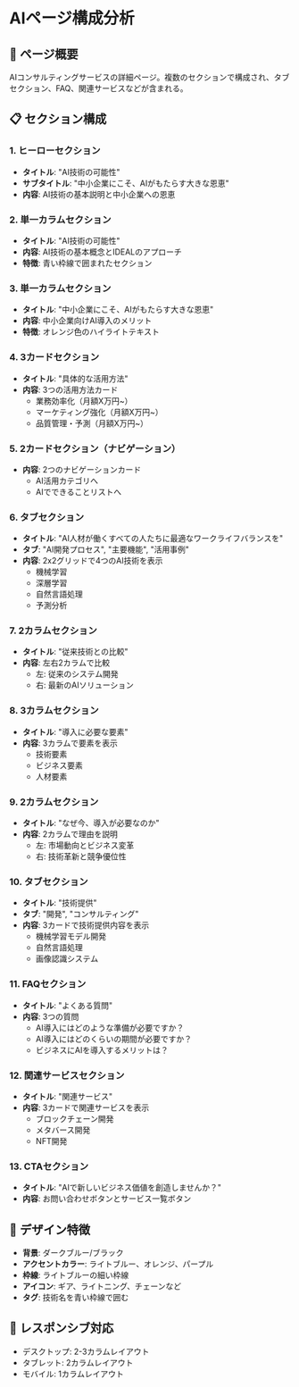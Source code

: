 # AIページ構成分析

## 🎯 ページ概要
AIコンサルティングサービスの詳細ページ。複数のセクションで構成され、タブセクション、FAQ、関連サービスなどが含まれる。

## 📋 セクション構成

### 1. ヒーローセクション
- **タイトル**: "AI技術の可能性"
- **サブタイトル**: "中小企業にこそ、AIがもたらす大きな恩恵"
- **内容**: AI技術の基本説明と中小企業への恩恵

### 2. 単一カラムセクション
- **タイトル**: "AI技術の可能性"
- **内容**: AI技術の基本概念とIDEALのアプローチ
- **特徴**: 青い枠線で囲まれたセクション

### 3. 単一カラムセクション
- **タイトル**: "中小企業にこそ、AIがもたらす大きな恩恵"
- **内容**: 中小企業向けAI導入のメリット
- **特徴**: オレンジ色のハイライトテキスト

### 4. 3カードセクション
- **タイトル**: "具体的な活用方法"
- **内容**: 3つの活用方法カード
  - 業務効率化（月額X万円~）
  - マーケティング強化（月額X万円~）
  - 品質管理・予測（月額X万円~）

### 5. 2カードセクション（ナビゲーション）
- **内容**: 2つのナビゲーションカード
  - AI活用カテゴリへ
  - AIでできることリストへ

### 6. タブセクション
- **タイトル**: "AI人材が働くすべての人たちに最適なワークライフバランスを"
- **タブ**: "AI開発プロセス", "主要機能", "活用事例"
- **内容**: 2x2グリッドで4つのAI技術を表示
  - 機械学習
  - 深層学習
  - 自然言語処理
  - 予測分析

### 7. 2カラムセクション
- **タイトル**: "従来技術との比較"
- **内容**: 左右2カラムで比較
  - 左: 従来のシステム開発
  - 右: 最新のAIソリューション

### 8. 3カラムセクション
- **タイトル**: "導入に必要な要素"
- **内容**: 3カラムで要素を表示
  - 技術要素
  - ビジネス要素
  - 人材要素

### 9. 2カラムセクション
- **タイトル**: "なぜ今、導入が必要なのか"
- **内容**: 2カラムで理由を説明
  - 左: 市場動向とビジネス変革
  - 右: 技術革新と競争優位性

### 10. タブセクション
- **タイトル**: "技術提供"
- **タブ**: "開発", "コンサルティング"
- **内容**: 3カードで技術提供内容を表示
  - 機械学習モデル開発
  - 自然言語処理
  - 画像認識システム

### 11. FAQセクション
- **タイトル**: "よくある質問"
- **内容**: 3つの質問
  - AI導入にはどのような準備が必要ですか？
  - AI導入にはどのくらいの期間が必要ですか？
  - ビジネスにAIを導入するメリットは？

### 12. 関連サービスセクション
- **タイトル**: "関連サービス"
- **内容**: 3カードで関連サービスを表示
  - ブロックチェーン開発
  - メタバース開発
  - NFT開発

### 13. CTAセクション
- **タイトル**: "AIで新しいビジネス価値を創造しませんか？"
- **内容**: お問い合わせボタンとサービス一覧ボタン

## 🎨 デザイン特徴
- **背景**: ダークブルー/ブラック
- **アクセントカラー**: ライトブルー、オレンジ、パープル
- **枠線**: ライトブルーの細い枠線
- **アイコン**: ギア、ライトニング、チェーンなど
- **タグ**: 技術名を青い枠線で囲む

## 📱 レスポンシブ対応
- デスクトップ: 2-3カラムレイアウト
- タブレット: 2カラムレイアウト
- モバイル: 1カラムレイアウト
